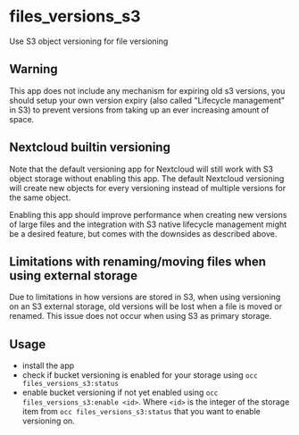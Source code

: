 # files_versions_s3

Use S3 object versioning for file versioning

## Warning

This app does not include any mechanism for expiring old s3 versions,
you should setup your own version expiry (also called "Lifecycle management" in S3)
to prevent versions from taking up an ever increasing amount of space.

## Nextcloud builtin versioning

Note that the default versioning app for Nextcloud will still work with S3 object storage without enabling this app.
The default Nextcloud versioning will create new objects for every versioning instead of multiple versions for the same object.

Enabling this app should improve performance when creating new versions of large files and the integration with S3 native
lifecycle management might be a desired feature, but comes with the downsides as described above.

## Limitations with renaming/moving files when using external storage

Due to limitations in how versions are stored in S3, when using versioning on an S3 external storage,
old versions will be lost when a file is moved or renamed.
This issue does not occur when using S3 as primary storage.


## Usage

- install the app
- check if bucket versioning is enabled for your storage using `occ files_versions_s3:status`
- enable bucket versioning if not yet enabled using `occ files_versions_s3:enable <id>`. Where `<id>` is the integer of the storage item from `occ files_versions_s3:status` that you want to enable versioning on.
